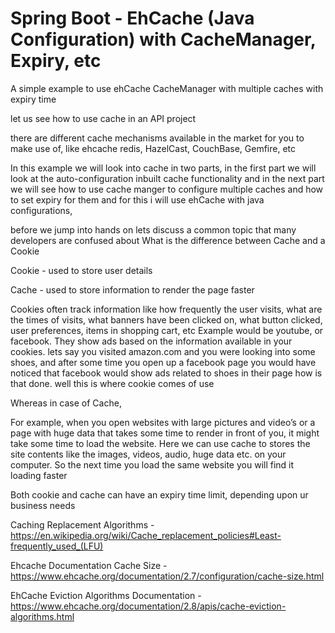 # Spring Boot - EhCache (Java Configuration) with CacheManager, Expiry, etc

A simple example to use ehCache CacheManager with multiple caches with expiry time

let us see how to use cache in an API project

there are different cache mechanisms available in the market for you to make use of, like ehcache redis, HazelCast, CouchBase, Gemfire, etc

In this example we will look into cache in two parts, in the first part we will look at the auto-configuration inbuilt cache functionality and in the next part we will see how to use cache manger to configure multiple caches and how to set expiry for them and for this i will use ehCache with java configurations, 

before we jump into hands on lets discuss a common topic that many developers are confused about
What is the difference between Cache and a Cookie

Cookie - used to store user details

Cache - used to store information to render the page faster

Cookies often track information like how frequently the user visits, what are the times of visits, what banners have been clicked on, what button clicked, user preferences, items in shopping cart, etc
Example would be youtube, or facebook. They show ads based on the information available in your cookies.
lets say you visited amazon.com and you were looking into some shoes, and after some time you open up a facebook page
you would have noticed that facebook would show ads related to shoes in their page how is that done. 
well this is where cookie comes of use

Whereas in case of Cache,

For example, when you open websites with large pictures and video’s or a page with huge data that takes some time to render in front of you, it might take some time to load the website.
Here we can use cache to stores the site contents like the images, videos, audio, huge data etc. on your computer. So the next time you load the same website you will find it loading faster

Both cookie and cache can have an expiry time limit, depending upon ur business needs

Caching Replacement Algorithms - 
https://en.wikipedia.org/wiki/Cache_replacement_policies#Least-frequently_used_(LFU)

Ehcache Documentation Cache Size - 
https://www.ehcache.org/documentation/2.7/configuration/cache-size.html

EhCache Eviction Algorithms Documentation - 
https://www.ehcache.org/documentation/2.8/apis/cache-eviction-algorithms.html
